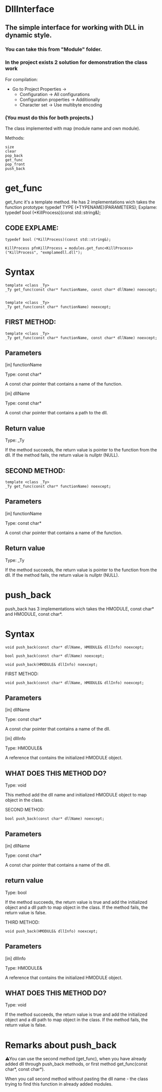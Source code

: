# DllInterface
## The simple interface for working with DLL in dynamic style.

### You can take this from "Module" folder.

### In the project exists 2 solution for demonstration the class work

For compilation: 
* Go to Project Properties ->
  * Configuration -> All configurations
  * Configuration properties -> Additionally
  * Character set -> Use multibyte encoding

### (You must do this for both projects.)

The class implemented with map (module name and own module).

Methods:
```
size
clear
pop_back
get_func
pop_front
push_back
```

# get_func

get_func it's a template method. He has 2 implementations wich takes the function prototype: typedef TYPE (*TYPENAME)(PARAMETERS);
Explame: typedef bool (*KillProcess)(const std::string&);

## CODE EXPLAME:
```
typedef bool (*KillProcess)(const std::string&);

KillProcess pfnKillProcess = modules.get_func<KillProcess>("KillProcess", "exmplamedll.dll");
```

# Syntax

```
template <class _Ty>
_Ty get_func(const char* functionName, const char* dllName) noexcept;


template <class _Ty>
_Ty get_func(const char* functionName) noexcept;
```

## FIRST METHOD:
```
template <class _Ty>
_Ty get_func(const char* functionName, const char* dllName) noexcept;
```

## Parameters
[in] functionName

Type: const char*

A const char pointer that contains a name of the function.


[in] dllName

Type: const char*

A const char pointer that contains a path to the dll.

## Return value
Type: _Ty

If the method succeeds, the return value is pointer to the function from the dll.
If the method fails, the return value is nullptr (NULL).

## SECOND METHOD:

```
template <class _Ty>
_Ty get_func(const char* functionName) noexcept;
```

## Parameters
[in] functionName

Type: const char*

A const char pointer that contains a name of the function.

## Return value
Type: _Ty

If the method succeeds, the return value is pointer to the function from the dll.
If the method fails, the return value is nullptr (NULL).


# push_back

push_back has 3 implementations wich takes the HMODULE, const char* and HMODULE, const char*.

# Syntax

```
void push_back(const char* dllName, HMODULE& dllInfo) noexcept;

bool push_back(const char* dllName) noexcept;
  
void push_back(HMODULE& dllInfo) noexcept;
```

FIRST METHOD:

```
void push_back(const char* dllName, HMODULE& dllInfo) noexcept;
```

## Parameters
[in] dllName

Type: const char*

A const char pointer that contains a name of the dll.


[in] dllInfo

Type: HMODULE&

A reference that contains the initialized HMODULE object.

## WHAT DOES THIS METHOD DO?
Type: void

This method add the dll name and initialized HMODULE object to map object in the class.


SECOND METHOD:

```
bool push_back(const char* dllName) noexcept;
```

## Parameters
[in] dllName

Type: const char*

A const char pointer that contains a name of the dll.

## return value
Type: bool

If the method succeeds, the return value is true and add the initialized object and a dll path to map object in the class.
If the method fails, the return value is false. 


THIRD METHOD:

```
void push_back(HMODULE& dllInfo) noexcept;
```

## Parameters
[in] dllInfo

Type: HMODULE&

A reference that contains the initialized HMODULE object.

## WHAT DOES THIS METHOD DO?
Type: void

If the method succeeds, the return value is true and add the initialized object and a dll path to map object in the class.
If the method fails, the return value is false. 



# Remarks about push_back
⚠You can use the second method (get_func), when you have already added dll through push_back methods, or first method get_func(const char*, const char*). 

When you call second method without pasting the dll name - the class trying to find this function in already added modules.


